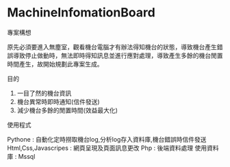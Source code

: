 # MachineInfomationBoard

專案構想

  原先必須要進入無塵室，觀看機台電腦才有辦法得知機台的狀態，導致機台產生錯誤導致停止做動時，無法即時得知訊息並進行應對處理，導致產生多餘的機台閒置時間產生，故開始規劃此專案生成。

目的

   1. 一目了然的機台資訊
   2. 機台異常時即時通知(信件發送)
   3. 減少機台多餘的閒置時間(效益最大化)

使用程式

  Pythone : 自動化定時撈取機台log,分析log存入資料庫,機台錯誤時信件發送
  Html,Css,Javascripes : 網頁呈現及頁面訊息更改
  Php : 後端資料處理
  使用資料庫 : Mssql

